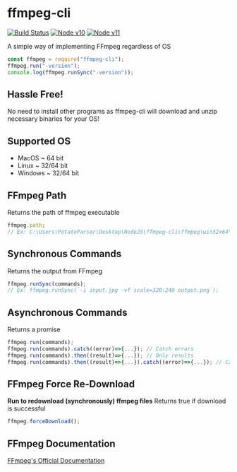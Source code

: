 # ffmpeg-cli
[![Build Status](https://img.shields.io/badge/build-passing-brightgreen.svg?style=flat-square)](https://travis-ci.com/PotatoParser/ffmpeg-cli) [![Node v10](https://img.shields.io/badge/Node-v10-brightgreen.svg?style=flat-square)](https://nodejs.org/en/download/) [![Node v11](https://img.shields.io/badge/Node-v11-brightgreen.svg?style=flat-square)](https://nodejs.org/en/download/)

A simple way of implementing FFmpeg regardless of OS
```javascript
const ffmpeg = require("ffmpeg-cli");
ffmpeg.run("-version");
console.log(ffmpeg.runSync("-version"));
```
## Hassle Free!
No need to install other programs as ffmpeg-cli will download and unzip necessary binaries for your OS!

## Supported OS
+ MacOS ~ 64 bit
+ Linux ~ 32/64 bit
+ Windows ~ 32/64 bit

## FFmpeg Path
Returns the path of ffmpeg executable
```javascript
ffmpeg.path;
// Ex: C:\Users\PotatoParser\Desktop\NodeJS\ffmpeg-cli\ffmpeg\win32x64\bin\ffmpeg.exe
```
## Synchronous Commands
Returns the output from FFmpeg
```javascript
ffmpeg.runSync(commands);
// Ex: ffmpeg.runSync(`-i input.jpg -vf scale=320:240 output.png`);
```
## Asynchronous Commands
Returns a promise
```javascript
ffmpeg.run(commands);
ffmpeg.run(commands).catch((error)=>{...}); // Catch errors
ffmpeg.run(commands).then((result)=>{...}); // Only results
ffmpeg.run(commands).then((result)=>{...}).catch((error)=>{...}); // Catches when errors found
```

## FFmpeg Force Re-Download
**Run to redownload (synchronously) ffmpeg files**
Returns true if download is successful
```javascript
ffmpeg.forceDownload();
```

## FFmpeg Documentation
[FFmpeg's Official Documentation](https://www.ffmpeg.org/ffmpeg.html)

